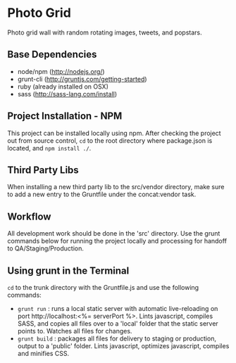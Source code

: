 # Photo Grid

Photo grid wall with random rotating images, tweets, and popstars.

## Base Dependencies
- node/npm (http://nodejs.org/)
- grunt-cli (http://gruntjs.com/getting-started)
- ruby (already installed on OSX)
- sass (http://sass-lang.com/install)

## Project Installation - NPM
This project can be installed locally using npm. After checking the project out from source control, `cd` to the root directory where package.json is located, and `npm install ./`.

## Third Party Libs
When installing a new third party lib to the src/vendor directory, make sure to add a new entry to the Gruntfile under the concat:vendor task.

## Workflow
All development work should be done in the 'src' directory. Use the grunt commands below for running the project locally and processing for handoff to QA/Staging/Production.

## Using grunt in the Terminal
`cd` to the trunk directory with the Gruntfile.js and use the following commands:

- `grunt run` : runs a local static server with automatic live-reloading on port http://localhost:<%= serverPort %>. Lints javascript, compiles SASS, and copies all files over to a 'local' folder that the static server points to. Watches all files for changes.
- `grunt build` : packages all files for delivery to staging or production, output to a 'public' folder. Lints javascript, optimizes javascript, compiles and minifies CSS.
